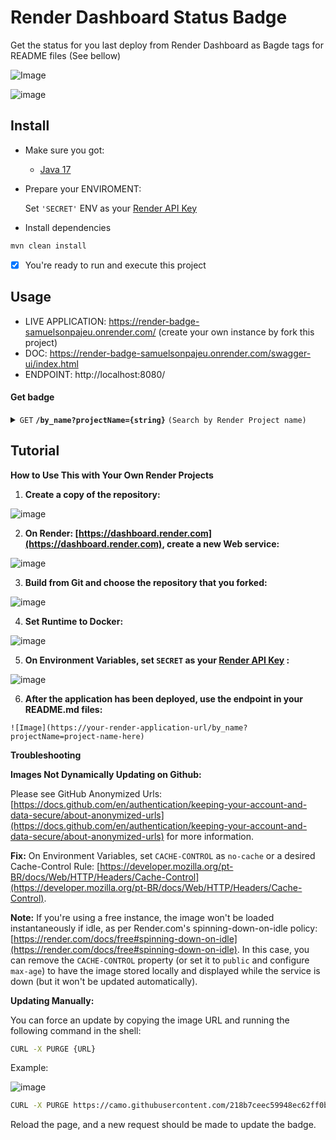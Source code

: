 # Render Dashboard Status Badge
 Get the status for you last deploy from Render Dashboard as Bagde tags for README files (See bellow)

![Image](https://render-badge-samuelsonpajeu.onrender.com/by_name?projectName=render-badge-samuelsonpajeu)

![image](https://github.com/SamuelsonPajeu/render-badge/assets/79151331/85ec1415-4886-4a64-8cb9-25538365d3fc)


## Install
- Make sure you got:
  * [Java 17](https://www.oracle.com/java/technologies/javase/jdk17-archive-downloads.html)

- Prepare your ENVIROMENT:
  
   Set `'SECRET'` ENV as your [Render API Key](https://api-docs.render.com/reference/authentication )


- Install dependencies
 ```bash
 mvn clean install
 ```

- [x] You're ready to run and execute this project


## Usage
- LIVE APPLICATION: https://render-badge-samuelsonpajeu.onrender.com/ (create your own instance by fork this project)
- DOC: https://render-badge-samuelsonpajeu.onrender.com/swagger-ui/index.html
- ENDPOINT: http://localhost:8080/

#### Get badge

<details>
  <summary><code>GET</code> <code><b>/by_name?projectName={string}</b></code> <code>(Search by Render Project name)</code></summary>

##### Parameters

> | name              |  type     | data type      | description                         |
> |-------------------|-----------|----------------|-------------------------------------|
> | `string` |  required | string | Exactly match of Render Project Name |

##### Responses

> | http code     | content-type                      | response                                                            |
> |---------------|-----------------------------------|---------------------------------------------------------------------|
> | `200`         | `image/svg+xml`        |  Image/SVG       |
> | `404`         | `application/json`        |  `Project was not found`      |
> | `401`         | `application/json`        |  `SECRET was not been set`       |


##### Example cURL

> ```javascript
>  curl -X GET "http://localhost:8080/by_name?projectName=http-foxes-api" -H "accept: */*"
> ```

</details>


## Tutorial

**How to Use This with Your Own Render Projects**

1. **Create a copy of the repository:**

 ![image](https://github.com/SamuelsonPajeu/render-badge/assets/79151331/a29c326c-2526-4ce9-8246-9eeb88facc1b)

2. **On Render: [https://dashboard.render.com](https://dashboard.render.com), create a new Web service:**

  ![image](https://github.com/SamuelsonPajeu/render-badge/assets/79151331/3723b228-b3f4-4915-93a8-64366ef2d841)


3. **Build from Git and choose the repository that you forked:**

![image](https://github.com/SamuelsonPajeu/render-badge/assets/79151331/bf21f605-0ff6-42cb-83df-09588910778d)

4. **Set Runtime to Docker:**

![image](https://github.com/SamuelsonPajeu/render-badge/assets/79151331/7d81a4ba-9fef-48a9-9ff6-2d71b700e369)

5. **On Environment Variables, set `SECRET` as your [Render API Key](https://api-docs.render.com/reference/authentication) :**

![image](https://github.com/SamuelsonPajeu/render-badge/assets/79151331/3503f693-7201-4b79-bfdf-d69dba056e30)

6. **After the application has been deployed, use the endpoint in your README.md files:**

`![Image](https://your-render-application-url/by_name?projectName=project-name-here)`

**Troubleshooting**

**Images Not Dynamically Updating on Github:**

Please see GitHub Anonymized Urls: [https://docs.github.com/en/authentication/keeping-your-account-and-data-secure/about-anonymized-urls](https://docs.github.com/en/authentication/keeping-your-account-and-data-secure/about-anonymized-urls) for more information.

**Fix:** On Environment Variables, set `CACHE-CONTROL` as `no-cache` or a desired Cache-Control Rule: [https://developer.mozilla.org/pt-BR/docs/Web/HTTP/Headers/Cache-Control](https://developer.mozilla.org/pt-BR/docs/Web/HTTP/Headers/Cache-Control).

**Note:** If you're using a free instance, the image won't be loaded instantaneously if idle, as per Render.com's spinning-down-on-idle policy: [https://render.com/docs/free#spinning-down-on-idle](https://render.com/docs/free#spinning-down-on-idle). In this case, you can remove the `CACHE-CONTROL` property (or set it to `public` and configure `max-age`) to have the image stored locally and displayed while the service is down (but it won't be updated automatically).

**Updating Manually:**

You can force an update by copying the image URL and running the following command in the shell:

```bash
CURL -X PURGE {URL}
```

Example:

![image](https://github.com/SamuelsonPajeu/render-badge/assets/79151331/50094ec6-92b5-427b-b1b7-929ab56ddde5)

```bash
CURL -X PURGE https://camo.githubusercontent.com/218b7ceec59948ec62ff0b08b4e5a60808ed927d6bb1079b156f0f95b796362b/68747470733a2f2f72656e6465722d62616467652d73616d75656c736f6e70616a65752e6f6e72656e6465722e636f6d2f62795f6e616d653f70726f6a6563744e616d653d72656e6465722d62616467652d73616d75656c736f6e70616a6575
```

Reload the page, and a new request should be made to update the badge.



